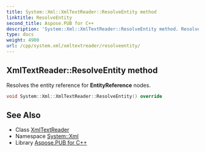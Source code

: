 ```yaml
---
title: System::Xml::XmlTextReader::ResolveEntity method
linktitle: ResolveEntity
second_title: Aspose.PUB for C++
description: 'System::Xml::XmlTextReader::ResolveEntity method. Resolves the entity reference for EntityReference nodes in C++.'
type: docs
weight: 4900
url: /cpp/system.xml/xmltextreader/resolveentity/
---
```

## XmlTextReader::ResolveEntity method


Resolves the entity reference for **EntityReference** nodes.

```cpp
void System::Xml::XmlTextReader::ResolveEntity() override
```

## See Also

* Class [XmlTextReader](../)
* Namespace [System::Xml](../../)
* Library [Aspose.PUB for C++](../../../)
